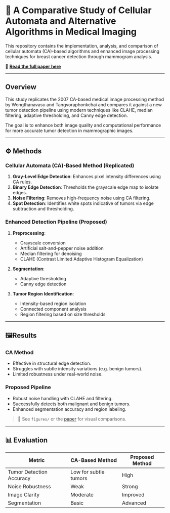 # 🧬 A Comparative Study of Cellular Automata and Alternative Algorithms in Medical Imaging

This repository contains the implementation, analysis, and comparison of cellular automata (CA)-based algorithms and enhanced image processing techniques for breast cancer detection through mammogram analysis.

📄 [**Read the full paper here**](./Final%20Paper%20(Saruultugs%20and%20Kushal).pdf)

---

## Overview

This study replicates the 2007 CA-based medical image processing method by Wongthanavasu and Tangvoraphonkchai and compares it against a new tumor detection pipeline using modern techniques like CLAHE, median filtering, adaptive thresholding, and Canny edge detection.

The goal is to enhance both image quality and computational performance for more accurate tumor detection in mammographic images.

---

## ⚙ Methods

### Cellular Automata (CA)-Based Method (Replicated)

1. **Gray-Level Edge Detection**: Enhances pixel intensity differences using CA rules.
2. **Binary Edge Detection**: Thresholds the grayscale edge map to isolate edges.
3. **Noise Filtering**: Removes high-frequency noise using CA filtering.
4. **Spot Detection**: Identifies white spots indicative of tumors via edge subtraction and thresholding.

### Enhanced Detection Pipeline (Proposed)

1. **Preprocessing**:
   - Grayscale conversion
   - Artificial salt-and-pepper noise addition
   - Median filtering for denoising
   - CLAHE (Contrast Limited Adaptive Histogram Equalization)

2. **Segmentation**:
   - Adaptive thresholding
   - Canny edge detection

3. **Tumor Region Identification**:
   - Intensity-based region isolation
   - Connected component analysis
   - Region filtering based on size thresholds

---

## 🖼Results

### CA Method
- Effective in structural edge detection.
- Struggles with subtle intensity variations (e.g. benign tumors).
- Limited robustness under real-world noise.

### Proposed Pipeline
- Robust noise handling with CLAHE and filtering.
- Successfully detects both malignant and benign tumors.
- Enhanced segmentation accuracy and region labeling.

> 🧪 See `figures/` or the [paper](./Final%20Paper%20(Saruultugs%20and%20Kushal).pdf) for visual comparisons.

---

## 📊 Evaluation

| Metric | CA-Based Method | Proposed Method |
|--------|------------------|-----------------|
| Tumor Detection Accuracy | Low for subtle tumors | High |
| Noise Robustness | Weak | Strong |
| Image Clarity | Moderate | Improved |
| Segmentation | Basic | Advanced |

